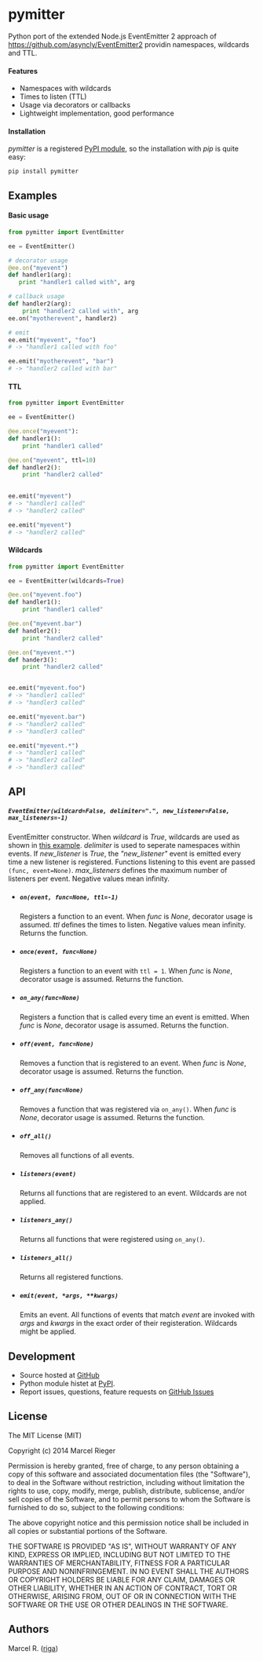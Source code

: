 # pymitter

Python port of the extended Node.js EventEmitter 2 approach of
https://github.com/asyncly/EventEmitter2 providin namespaces, wildcards and TTL.

#### Features

- Namespaces with wildcards
- Times to listen (TTL)
- Usage via decorators or callbacks
- Lightweight implementation, good performance


#### Installation

*pymitter* is a registered [PyPI module](https://pypi.python.org/pypi/pymitter), so the installation
with *pip* is quite easy:

```
pip install pymitter
```


## Examples

#### Basic usage

```python
from pymitter import EventEmitter

ee = EventEmitter()

# decorator usage
@ee.on("myevent")
def handler1(arg):
   print "handler1 called with", arg

# callback usage
def handler2(arg):
    print "handler2 called with", arg
ee.on("myotherevent", handler2)

# emit
ee.emit("myevent", "foo")
# -> "handler1 called with foo"

ee.emit("myotherevent", "bar")
# -> "handler2 called with bar"
```


#### TTL

```python
from pymitter import EventEmitter

ee = EventEmitter()

@ee.once("myevent"):
def handler1():
    print "handler1 called"

@ee.on("myevent", ttl=10)
def handler2():
    print "handler2 called"
    

ee.emit("myevent")
# -> "handler1 called"
# -> "handler2 called"

ee.emit("myevent")
# -> "handler2 called"

```


#### Wildcards

```python
from pymitter import EventEmitter

ee = EventEmitter(wildcards=True)

@ee.on("myevent.foo")
def handler1():
    print "handler1 called"

@ee.on("myevent.bar")
def handler2():
    print "handler2 called"

@ee.on("myevent.*")
def hander3():
    print "handler2 called"


ee.emit("myevent.foo")
# -> "handler1 called"
# -> "handler3 called"

ee.emit("myevent.bar")
# -> "handler2 called"
# -> "handler3 called"

ee.emit("myevent.*")
# -> "handler1 called"
# -> "handler2 called"
# -> "handler3 called"
```


## API

##### ``EventEmitter(wildcard=False, delimiter=".", new_listener=False, max_listeners=-1)``
EventEmitter constructor. When *wildcard* is *True*, wildcards are used as shown in
[this example](#wildcards). *delimiter* is used to seperate namespaces within events. If
*new_listener* is *True*, the *"new_listener"* event is emitted every time a new listener is
registered. Functions listening to this event are passed ``(func, event=None)``. *max_listeners*
defines the maximum number of listeners per event. Negative values mean infinity.

- ##### ``on(event, func=None, ttl=-1)``
	Registers a function to an event. When *func* is *None*, decorator usage is assumed. *ttl*
	defines the times to listen. Negative values mean infinity. Returns the function.

- ##### ``once(event, func=None)``
	Registers a function to an event with ``ttl = 1``. When *func* is *None*, decorator usage is
	assumed. Returns the function.

- ##### ``on_any(func=None)``
	Registers a function that is called every time an event is emitted. When *func* is *None*,
	decorator usage is assumed. Returns the function.

- ##### ``off(event, func=None)``
	Removes a function that is registered to an event. When *func* is *None*, decorator usage is
	assumed. Returns the function.

- ##### ``off_any(func=None)``
	Removes a function that was registered via ``on_any()``. When *func* is *None*, decorator usage
	is assumed. Returns the function.

- ##### ``off_all()``
	Removes all functions of all events.

- ##### ``listeners(event)``
	Returns all functions that are registered to an event. Wildcards are not applied.

- ##### ``listeners_any()``
	Returns all functions that were registered using ``on_any()``.

- ##### ``listeners_all()``
	Returns all registered functions.

- ##### ``emit(event, *args, **kwargs)``
	Emits an event. All functions of events that match *event* are invoked with *args* and *kwargs*
	in the exact order of their registeration. Wildcards might be applied.


## Development

- Source hosted at [GitHub](https://github.com/riga/pymitter)
- Python module histet at [PyPI](https://pypi.python.org/pypi/pymitter).
- Report issues, questions, feature requests on
  [GitHub Issues](https://github.com/riga/pymitter/issues)


## License

The MIT License (MIT)

Copyright (c) 2014 Marcel Rieger

Permission is hereby granted, free of charge, to any person obtaining a copy
of this software and associated documentation files (the "Software"), to deal
in the Software without restriction, including without limitation the rights
to use, copy, modify, merge, publish, distribute, sublicense, and/or sell
copies of the Software, and to permit persons to whom the Software is
furnished to do so, subject to the following conditions:

The above copyright notice and this permission notice shall be included in
all copies or substantial portions of the Software.

THE SOFTWARE IS PROVIDED "AS IS", WITHOUT WARRANTY OF ANY KIND, EXPRESS OR
IMPLIED, INCLUDING BUT NOT LIMITED TO THE WARRANTIES OF MERCHANTABILITY,
FITNESS FOR A PARTICULAR PURPOSE AND NONINFRINGEMENT. IN NO EVENT SHALL THE
AUTHORS OR COPYRIGHT HOLDERS BE LIABLE FOR ANY CLAIM, DAMAGES OR OTHER
LIABILITY, WHETHER IN AN ACTION OF CONTRACT, TORT OR OTHERWISE, ARISING FROM,
OUT OF OR IN CONNECTION WITH THE SOFTWARE OR THE USE OR OTHER DEALINGS IN
THE SOFTWARE.


## Authors

Marcel R. ([riga](https://github.com/riga))
